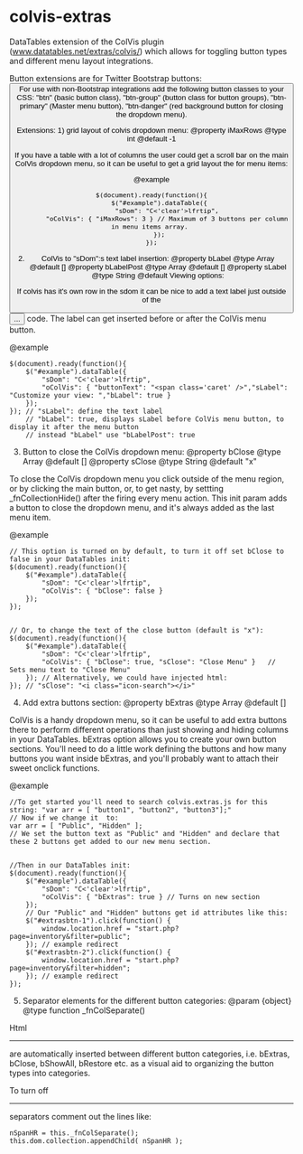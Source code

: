 colvis-extras
=============

DataTables extension of the ColVis plugin (www.datatables.net/extras/colvis/) which allows for toggling button types and different menu layout integrations.


Button extensions are for Twitter Bootstrap buttons: <button class="btn">
For use with non-Bootstrap integrations add the following button classes to your CSS: 
"btn" (basic button class), "btn-group" (button class for button groups), "btn-primary" (Master menu button), 
"btn-danger" (red background button for closing the dropdown menu).

Extensions:  1) grid layout of colvis dropdown menu:
@property iMaxRows
@type     int
@default  -1
 
If you have a table with a lot of columns the user could get a scroll bar on the main ColVis 
dropdown menu, so it can be useful to get a grid layout the for menu items:

@example

    $(document).ready(function(){
        $("#example").dataTable({
            "sDom": "C<'clear'>lfrtip",
            "oColVis": { "iMaxRows": 3 } // Maximum of 3 buttons per column in menu items array. 
        });
    });

2) ColVis to "sDom":s text label insertion:
@property bLabel
@type     Array
@default  []
@property bLabelPost
@type     Array
@default  []
@property sLabel
@type     String
@default  Viewing options:

If colvis has it's own row in the sdom it can be nice to add a text label just outside of the <button>...</button> 
code. The label can get inserted before or after the ColVis menu button.  

@example

    $(document).ready(function(){
        $("#example").dataTable({
            "sDom": "C<'clear'>lfrtip",
            "oColVis": { "buttonText": "<span class='caret' />","sLabel": "Customize your view: ","bLabel": true } 
        }); 
    }); // "sLabel": define the text label 
        // "bLabel": true, displays sLabel before ColVis menu button, to display it after the menu button 
        // instead "bLabel" use "bLabelPost": true
        
3) Button to close the ColVis dropdown menu:
@property bClose
@type     Array
@default  []
@property sClose
@type     String
@default  "x"
 
To close the ColVis dropdown menu you click outside of the menu region, or by clicking the main button, or, 
to get nasty, by settting _fnCollectionHide() after the firing every menu action. This init param adds a button 
to close the dropdown menu, and it's always added as the last menu item.

@example

    // This option is turned on by default, to turn it off set bClose to false in your DataTables init:
    $(document).ready(function(){
        $("#example").dataTable({
            "sDom": "C<'clear'>lfrtip",
            "oColVis": { "bClose": false } 
        });
    });


    // Or, to change the text of the close button (default is "x"):
    $(document).ready(function(){
        $("#example").dataTable({
            "sDom": "C<'clear'>lfrtip",
            "oColVis": { "bClose": true, "sClose": "Close Menu" }	// Sets menu text to "Close Menu"
        });	// Alternatively, we could have injected html:
    });	// "sClose": "<i class="icon-search"></i>"

4) Add extra buttons section:
@property bExtras
@type     Array
@default  []

ColVis is a handy dropdown menu, so it can be useful to add extra buttons there to perform different operations 
than just showing and hiding columns in your DataTables. bExtras option allows you to create your own button 
sections. You'll need to do a little work defining the buttons and how many buttons you want inside bExtras, 
and you'll probably want to attach their sweet onclick functions.

@example

    //To get started you'll need to search colvis.extras.js for this string: "var arr = [ "button1", "button2", "button3"];"
    // Now if we change it  to: 
    var arr = [ "Public", "Hidden" ];
    // We set the button text as "Public" and "Hidden" and declare that these 2 buttons get added to our new menu section.


    //Then in our DataTables init:
    $(document).ready(function(){
        $("#example").dataTable({
            "sDom": "C<'clear'>lfrtip",
            "oColVis": { "bExtras": true } // Turns on new section
        });
        // Our "Public" and "Hidden" buttons get id attributes like this:
        $("#extrasbtn-1").click(function() {
            window.location.href = "start.php?page=inventory&filter=public";
        }); // example redirect 
        $("#extrasbtn-2").click(function() {
            window.location.href = "start.php?page=inventory&filter=hidden";
        }); // example redirect
    });		
    
5) Separator elements for the different button categories:
@param {object} 
@type function _fnColSeparate()

Html <hr> are automatically inserted between different button categories, i.e. bExtras, 
bClose, bShowAll, bRestore etc. as a visual aid to organizing the button types into categories.

To turn off <hr> separators comment out the lines like:

    nSpanHR = this._fnColSeparate();
    this.dom.collection.appendChild( nSpanHR );
